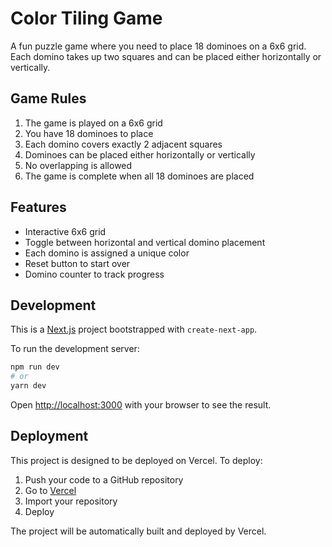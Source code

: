 # Color Tiling Game

A fun puzzle game where you need to place 18 dominoes on a 6x6 grid. Each domino takes up two squares and can be placed either horizontally or vertically.

## Game Rules
1. The game is played on a 6x6 grid
2. You have 18 dominoes to place
3. Each domino covers exactly 2 adjacent squares
4. Dominoes can be placed either horizontally or vertically
5. No overlapping is allowed
6. The game is complete when all 18 dominoes are placed

## Features
- Interactive 6x6 grid
- Toggle between horizontal and vertical domino placement
- Each domino is assigned a unique color
- Reset button to start over
- Domino counter to track progress

## Development

This is a [Next.js](https://nextjs.org/) project bootstrapped with `create-next-app`.

To run the development server:

```bash
npm run dev
# or
yarn dev
```

Open [http://localhost:3000](http://localhost:3000) with your browser to see the result.

## Deployment

This project is designed to be deployed on Vercel. To deploy:

1. Push your code to a GitHub repository
2. Go to [Vercel](https://vercel.com)
3. Import your repository
4. Deploy

The project will be automatically built and deployed by Vercel.